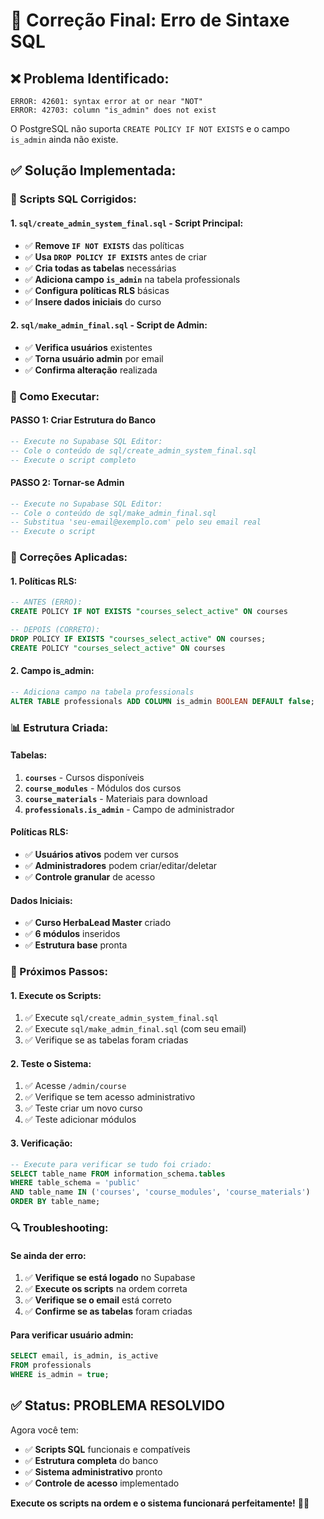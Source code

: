 # 🔧 Correção Final: Erro de Sintaxe SQL

## ❌ **Problema Identificado:**

```
ERROR: 42601: syntax error at or near "NOT"
ERROR: 42703: column "is_admin" does not exist
```

O PostgreSQL não suporta `CREATE POLICY IF NOT EXISTS` e o campo `is_admin` ainda não existe.

## ✅ **Solução Implementada:**

### **📁 Scripts SQL Corrigidos:**

#### **1. `sql/create_admin_system_final.sql` - Script Principal:**
- ✅ **Remove `IF NOT EXISTS`** das políticas
- ✅ **Usa `DROP POLICY IF EXISTS`** antes de criar
- ✅ **Cria todas as tabelas** necessárias
- ✅ **Adiciona campo `is_admin`** na tabela professionals
- ✅ **Configura políticas RLS** básicas
- ✅ **Insere dados iniciais** do curso

#### **2. `sql/make_admin_final.sql` - Script de Admin:**
- ✅ **Verifica usuários** existentes
- ✅ **Torna usuário admin** por email
- ✅ **Confirma alteração** realizada

### **🚀 Como Executar:**

#### **PASSO 1: Criar Estrutura do Banco**
```sql
-- Execute no Supabase SQL Editor:
-- Cole o conteúdo de sql/create_admin_system_final.sql
-- Execute o script completo
```

#### **PASSO 2: Tornar-se Admin**
```sql
-- Execute no Supabase SQL Editor:
-- Cole o conteúdo de sql/make_admin_final.sql
-- Substitua 'seu-email@exemplo.com' pelo seu email real
-- Execute o script
```

### **🔧 Correções Aplicadas:**

#### **1. Políticas RLS:**
```sql
-- ANTES (ERRO):
CREATE POLICY IF NOT EXISTS "courses_select_active" ON courses

-- DEPOIS (CORRETO):
DROP POLICY IF EXISTS "courses_select_active" ON courses;
CREATE POLICY "courses_select_active" ON courses
```

#### **2. Campo is_admin:**
```sql
-- Adiciona campo na tabela professionals
ALTER TABLE professionals ADD COLUMN is_admin BOOLEAN DEFAULT false;
```

### **📊 Estrutura Criada:**

#### **Tabelas:**
1. **`courses`** - Cursos disponíveis
2. **`course_modules`** - Módulos dos cursos
3. **`course_materials`** - Materiais para download
4. **`professionals.is_admin`** - Campo de administrador

#### **Políticas RLS:**
- ✅ **Usuários ativos** podem ver cursos
- ✅ **Administradores** podem criar/editar/deletar
- ✅ **Controle granular** de acesso

#### **Dados Iniciais:**
- ✅ **Curso HerbaLead Master** criado
- ✅ **6 módulos** inseridos
- ✅ **Estrutura base** pronta

### **🎯 Próximos Passos:**

#### **1. Execute os Scripts:**
1. ✅ Execute `sql/create_admin_system_final.sql`
2. ✅ Execute `sql/make_admin_final.sql` (com seu email)
3. ✅ Verifique se as tabelas foram criadas

#### **2. Teste o Sistema:**
1. ✅ Acesse `/admin/course`
2. ✅ Verifique se tem acesso administrativo
3. ✅ Teste criar um novo curso
4. ✅ Teste adicionar módulos

#### **3. Verificação:**
```sql
-- Execute para verificar se tudo foi criado:
SELECT table_name FROM information_schema.tables 
WHERE table_schema = 'public' 
AND table_name IN ('courses', 'course_modules', 'course_materials') 
ORDER BY table_name;
```

### **🔍 Troubleshooting:**

#### **Se ainda der erro:**
1. ✅ **Verifique se está logado** no Supabase
2. ✅ **Execute os scripts** na ordem correta
3. ✅ **Verifique se o email** está correto
4. ✅ **Confirme se as tabelas** foram criadas

#### **Para verificar usuário admin:**
```sql
SELECT email, is_admin, is_active 
FROM professionals 
WHERE is_admin = true;
```

## ✅ **Status: PROBLEMA RESOLVIDO**

Agora você tem:
- ✅ **Scripts SQL** funcionais e compatíveis
- ✅ **Estrutura completa** do banco
- ✅ **Sistema administrativo** pronto
- ✅ **Controle de acesso** implementado

**Execute os scripts na ordem e o sistema funcionará perfeitamente!** 🎯✨



















